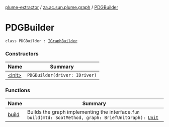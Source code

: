 [plume-extractor](../../index.md) / [za.ac.sun.plume.graph](../index.md) / [PDGBuilder](./index.md)

# PDGBuilder

`class PDGBuilder : `[`IGraphBuilder`](../-i-graph-builder/index.md)

### Constructors

| Name | Summary |
|---|---|
| [&lt;init&gt;](-init-.md) | `PDGBuilder(driver: IDriver)` |

### Functions

| Name | Summary |
|---|---|
| [build](build.md) | Builds the graph implementing the interface.`fun build(mtd: SootMethod, graph: BriefUnitGraph): `[`Unit`](https://kotlinlang.org/api/latest/jvm/stdlib/kotlin/-unit/index.html) |
